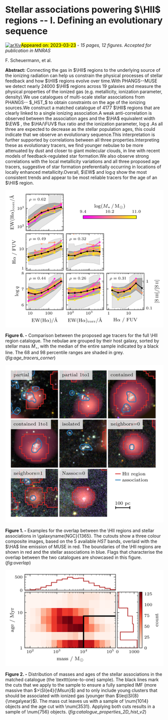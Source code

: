 <div class="macros" style="visibility:hidden;">
$\newcommand{\ensuremath}{}$
$\newcommand{\xspace}{}$
$\newcommand{\object}[1]{\texttt{#1}}$
$\newcommand{\farcs}{{.}''}$
$\newcommand{\farcm}{{.}'}$
$\newcommand{\arcsec}{''}$
$\newcommand{\arcmin}{'}$
$\newcommand{\ion}[2]{#1#2}$
$\newcommand{\textsc}[1]{\textrm{#1}}$
$\newcommand{\hl}[1]{\textrm{#1}}$
$\newcommand{\footnote}[1]{}$
$\newcommand{\uncertainty}[3]{#1^{+#2}_{-#3}}$
$\newcommand{\StoN}{\mathrm{S}/\mathrm{N}}$
$\newcommand$
$\newcommand$
$\newcommand$
$\newcommand$
$\newcommand$
$\newcommand$
$\newcommand$
$\newcommand$
$\newcommand$
$\newcommand$
$\newcommand$
$\newcommand$
$\newcommand$
$\newcommand$
$\newcommand$
$\newcommand$
$\newcommand$
$\newcommand$
$\newcommand$
$\newcommand$
$\newcommand{\change}[1]{{\color{orange}#1}}$
$\newcommand{\thebibliography}{\DeclareRobustCommand{\VAN}[3]{##3}\VANthebibliography}$</div>

<div class="macros" style="visibility:hidden;">
$\newcommand{\ensuremath}{}$
$\newcommand{\xspace}{}$
$\newcommand{\object}[1]{\texttt{#1}}$
$\newcommand{\farcs}{{.}''}$
$\newcommand{\farcm}{{.}'}$
$\newcommand{\arcsec}{''}$
$\newcommand{\arcmin}{'}$
$\newcommand{\ion}[2]{#1#2}$
$\newcommand{\textsc}[1]{\textrm{#1}}$
$\newcommand{\hl}[1]{\textrm{#1}}$
$\newcommand{\footnote}[1]{}$
$\newcommand{\uncertainty}[3]{#1^{+#2}_{-#3}}$
$\newcommand{\StoN}{\mathrm{S}/\mathrm{N}}$
$\newcommand$
$\newcommand$
$\newcommand$
$\newcommand$
$\newcommand$
$\newcommand$
$\newcommand$
$\newcommand$
$\newcommand$
$\newcommand$
$\newcommand$
$\newcommand$
$\newcommand$
$\newcommand$
$\newcommand$
$\newcommand$
$\newcommand$
$\newcommand$
$\newcommand$
$\newcommand$
$\newcommand{\change}[1]{{\color{orange}#1}}$
$\newcommand{\thebibliography}{\DeclareRobustCommand{\VAN}[3]{##3}\VANthebibliography}$</div>



<div id="title">

# Stellar associations powering $\HII$ regions -- I. Defining an evolutionary sequence

</div>
<div id="comments">

[![arXiv](https://img.shields.io/badge/arXiv-2303.12101-b31b1b.svg)](https://arxiv.org/abs/2303.12101)<mark>Appeared on: 2023-03-23</mark> - _15 pages, 12 figures. Accepted for publication in MNRAS_

</div>
<div id="authors">

F. Scheuermann, et al.

</div>
<div id="abstract">

**Abstract:** Connecting the gas in $\HII$ regions to the underlying source of the ionizing radiation can help us constrain the physical processes of stellar feedback and how $\HII$ regions evolve over time.With PHANGS--MUSE we detect nearly $\num{24000}$ $\HII$ regions across 19 galaxies and measure the physical properties of the ionized gas (e.g. metallicity, ionization parameter, density).We use catalogues of multi-scale stellar associations from PHANGS-- $_HST_$ to obtain constraints on the age of the ionizing sources.We construct a matched catalogue of $\num{4177}$ $\HII$ regions that are clearly linked to a single ionizing association.A weak anti-correlation is observed between the association ages and the $\HA$ equivalent width $\EW$ , the $\HA/\FUV$ flux ratio and the ionization parameter, $\log q$ .As all three are expected to decrease as the stellar population ages, this could indicate that we observe an evolutionary sequence.This interpretation is further supported by correlations between all three properties.Interpreting these as evolutionary tracers, we find younger nebulae to be more attenuated by dust and closer to giant molecular clouds, in line with recent models of feedback-regulated star formation.We also observe strong correlations with the local metallicity variations and all three proposed age tracers, suggestive of star formation preferentially occurring in locations of locally enhanced metallicity.Overall, $\EW$ and $\log q$ show the most consistent trends and appear to be most reliable tracers for the age of an $\HII$ region.

</div>

<div id="div_fig1">

<img src="tmp_2303.12101/fig/nebulae_age_tracers_corner.png" alt="Fig6" width="100%"/>

**Figure 6. -** Comparison between the proposed age tracers for the full \HII region catalogue. The nebulae are grouped by their host galaxy, sorted by stellar mass $M_{\star}$, with the median of the entire sample indicated by a black line. The 68 and 98 percentile ranges are shaded in grey. (*fig:age_tracers_corner*)

</div>
<div id="div_fig2">

<img src="tmp_2303.12101/fig/overlap_rgb.png" alt="Fig1" width="100%"/>

**Figure 1. -** Examples for the overlap between the \HII regions and stellar associations in \galaxyname{NGC}{1365}. The cutouts show a three colour composite images, based on the 5 available _HST_ bands, overlaid with the $\HA$ line emission of MUSE in red. The boundaries of the \HII regions are shown in red and the stellar associations in blue. Flags that characterise the overlap between the two catalogues are showcased in this figure. (*fig:overlap*)

</div>
<div id="div_fig3">

<img src="tmp_2303.12101/fig/catalogue_properties_2D_hist.png" alt="Fig2" width="100%"/>

**Figure 2. -** Distribution of masses and ages of the stellar associations in the matched catalogue (the \texttt{one-to-one} sample). The black lines mark the cuts that we apply to the sample to ensure a fully sampled IMF (more massive than $>\SI{e4}{\Msun}$) and to only include young clusters that should be associated with ionized gas (younger than $\leq\SI{8}{\mega\year}$). The mass cut leaves us with a sample of \num{1014} objects and the age cut with \num{3531}. Applying both cuts results in a sample of \num{756} objects. (*fig:catalogue_properties_2D_hist_v2*)

</div>